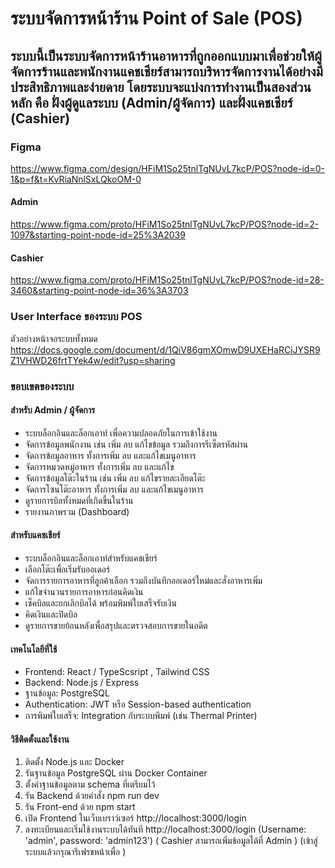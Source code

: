 # ระบบจัดการหน้าร้าน Point of Sale (POS) 
## ระบบนี้เป็นระบบจัดการหน้าร้านอาหารที่ถูกออกแบบมาเพื่อช่วยให้ผู้จัดการร้านและพนักงานแคชเชียร์สามารถบริหารจัดการงานได้อย่างมีประสิทธิภาพและง่ายดาย โดยระบบจะแบ่งการทำงานเป็นสองส่วนหลัก คือ ฝั่งผู้ดูแลระบบ (Admin/ผู้จัดการ) และฝั่งแคชเชียร์ (Cashier)

### Figma
https://www.figma.com/design/HFiM1So25tnlTgNUvL7kcP/POS?node-id=0-1&p=f&t=KvRiaNnlSxLQkoOM-0

#### Admin
https://www.figma.com/proto/HFiM1So25tnlTgNUvL7kcP/POS?node-id=2-1097&starting-point-node-id=25%3A2039
#### Cashier
https://www.figma.com/proto/HFiM1So25tnlTgNUvL7kcP/POS?node-id=28-3460&starting-point-node-id=36%3A3703

### User Interface ของระบบ POS
ตัวอย่างหน้าจอระบบทั้งหมด
https://docs.google.com/document/d/1QiV86gmXOmwD9UXEHaRCiJYSR9Z1VHWD26frtTYek4w/edit?usp=sharing

### ขอบเขตของระบบ
#### สำหรับ Admin / ผู้จัดการ
- ระบบล็อกอินและล็อกเอาท์ เพื่อความปลอดภัยในการเข้าใช้งาน
- จัดการข้อมูลพนักงาน เช่น เพิ่ม ลบ แก้ไขข้อมูล รวมถึงการรีเซ็ตรหัสผ่าน
- จัดการข้อมูลอาหาร ทั้งการเพิ่ม ลบ และแก้ไขเมนูอาหาร
- จัดการหมวดหมู่อาหาร ทั้งการเพิ่ม ลบ และแก้ไข
- จัดการข้อมูลโต๊ะในร้าน เช่น เพิ่ม ลบ แก้ไขรายละเอียดโต๊ะ
- จัดการโซนโต๊ะอาหาร ทั้งการเพิ่ม ลบ และแก้ไขเมนูอาหาร
- ดูรายการบิลทั้งหมดที่เกิดขึ้นในร้าน
- รายงานภาพรวม (Dashboard) 


#### สำหรับแคชเชียร์
- ระบบล็อกอินและล็อกเอาท์สำหรับแคชเชียร์
- เลือกโต๊ะเพื่อเริ่มรับออเดอร์
- จัดการรายการอาหารที่ลูกค้าเลือก รวมถึงบันทึกออเดอร์ใหม่และสั่งอาหารเพิ่ม
- แก้ไขจำนวนรายการอาหารก่อนคิดเงิน
- เช็คบิลและยกเลิกบิลได้ พร้อมพิมพ์ใบเสร็จรับเงิน
- คิดเงินและปิดบิล
- ดูรายการขายย้อนหลังเพื่อสรุปและตรวจสอบการขายในอดีต

#### เทคโนโลยีที่ใช้ 
- Frontend: React / TypeScsript , Tailwind CSS
- Backend: Node.js / Express
- ฐานข้อมูล: PostgreSQL
- Authentication: JWT หรือ Session-based authentication
- การพิมพ์ใบเสร็จ: Integration กับระบบพิมพ์ (เช่น Thermal Printer)

#### วิธีติดตั้งและใช้งาน
1. ติดตั้ง Node.js และ Docker
2. รันฐานข้อมูล PostgreSQL ผ่าน Docker Container
3. ตั้งค่าฐานข้อมูลตาม schema ที่เตรียมไว้
4. รัน Backend ด้วยคำสั่ง npm run dev
5. รัน Front-end ด้วย npm start 
6. เปิด Frontend ในเว็บเบราว์เซอร์ http://localhost:3000/login
7. ลงทะเบียนและเริ่มใช้งานระบบได้ทันที http://localhost:3000/login 
(Username: 'admin', password: 'admin123') ( Cashier สามารถเพิ่มข้อมูลได้ที่ Admin ) (เข้าสู่ระบบแล้วกรุณารีเฟรขหน้าเพื่อ )
